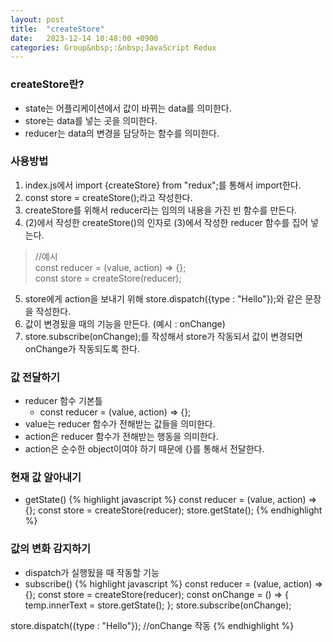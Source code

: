 ```yaml
---
layout: post
title:  "createStore"
date:   2023-12-14 10:48:00 +0900
categories: Group&nbsp;:&nbsp;JavaScript Redux
---
```


### createStore란?

- state는 어플리케이션에서 값이 바뀌는 data를 의미한다.
- store는 data를 넣는 곳을 의미한다.
- reducer는 data의 변경을 담당하는 함수를 의미한다.

### 사용방법
1. index.js에서 import {createStore} from "redux";를 통해서 import한다.
2. const store = createStore();라고 작성한다.
3. createStore를 위해서 reducer라는 임의의 내용을 가진 빈 함수를 만든다.
4. (2)에서 작성한 createStore()의 인자로 (3)에서 작성한 reducer 함수를 집어 넣는다.  
  >//예시  
  >const reducer = (value, action) => {};  
  >const store = createStore(reducer);
5. store에게 action을 보내기 위해 store.dispatch({type : "Hello"});와 같은 문장을 작성한다.
6. 값이 변경됬을 때의 기능을 만든다. (예시 : onChange)
7. store.subscribe(onChange);를 작성해서 store가 작동되서 값이 변경되면 onChange가 작동되도록 한다.

### 값 전달하기

- reducer 함수 기본틀
  - const reducer = (value, action) => {};
- value는 reducer 함수가 전해받는 값들을 의미한다.
- action은 reducer 함수가 전해받는 행동을 의미한다.
- action은 순수한 object이여야 하기 때문에 {}를 통해서 전달한다.

### 현재 값 알아내기

- getState()
{% highlight javascript %}
const reducer = (value, action) => {};
const store = createStore(reducer);
store.getState();
{% endhighlight %}

### 값의 변화 감지하기

- dispatch가 실행됬을 때 작동할 기능
- subscribe()
{% highlight javascript %}
const reducer = (value, action) => {};
const store = createStore(reducer);
const onChange = () => {
    temp.innerText = store.getState();
};
store.subscribe(onChange);

store.dispatch({type : "Hello"}); //onChange 작동
{% endhighlight %}